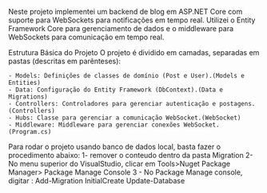 Neste projeto implementei um backend de blog em ASP.NET Core com suporte para WebSockets para notificações em tempo real. Utilizei o Entity Framework Core para gerenciamento de dados e o middleware para WebSockets para comunicação em tempo real.

Estrutura Básica do Projeto
O projeto é dividido em camadas, separadas em pastas (descritas em parênteses):

    - Models: Definições de classes de domínio (Post e User).(Models e Entities)
    - Data: Configuração do Entity Framework (DbContext).(Data e Migrations)
    - Controllers: Controladores para gerenciar autenticação e postagens.(Controllers)
    - Hubs: Classe para gerenciar a comunicação WebSocket.(WebSocket)
    - Middleware: Middleware para gerenciar conexões WebSocket.(Program.cs)

  Para rodar o projeto usando banco de dados local, basta fazer o procedimento abaixo:
  1- remover o conteudo dentro da pasta Migration
  2- No menu superior do VisualStudio, clicar em Tools>Nuget Package Manager> Package Manage Console
  3 - No Package Manage console, digitar :
    Add-Migration InitialCreate
    Update-Database

    
